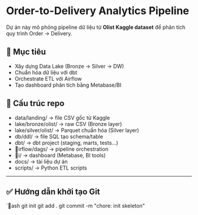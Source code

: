 ﻿# Order-to-Delivery Analytics Pipeline

Dự án này mô phỏng pipeline dữ liệu từ **Olist Kaggle dataset** để phân tích quy trình Order → Delivery.

## 🎯 Mục tiêu
- Xây dựng Data Lake (Bronze → Silver → DW)
- Chuẩn hóa dữ liệu với dbt
- Orchestrate ETL với Airflow
- Tạo dashboard phân tích bằng Metabase/BI

## 📂 Cấu trúc repo
- data/landing/ → file CSV gốc từ Kaggle
- lake/bronze/olist/ → raw CSV (Bronze layer)
- lake/silver/olist/ → Parquet chuẩn hóa (Silver layer)
- db/ddl/ → file SQL tạo schema/table
- dbt/ → dbt project (staging, marts, tests…)
- irflow/dags/ → pipeline orchestration
- i/ → dashboard (Metabase, BI tools)
- docs/ → tài liệu dự án
- scripts/ → Python ETL scripts

---

## ✅ Hướng dẫn khởi tạo Git
`ash
git init
git add .
git commit -m "chore: init skeleton"
